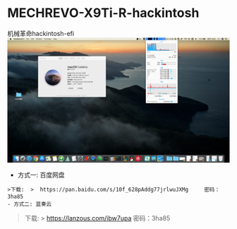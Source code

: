 # MECHREVO-X9Ti-R-hackintosh
机械革命hackintosh-efi
![ image](https://github.com/cateatlemon/MECHREVO-X9Ti-R-hackintosh/blob/master/13ACFBA5-6F7B-4C46-B2C9-2304FE81E8C3.png)
- 方式一: 百度网盘
```
>下载:  >  https://pan.baidu.com/s/10f_628pAddg77jrlwuJXMg     密码：3ha85
- 方式二: 蓝奏云
```
>下载:  > https://lanzous.com/ibw7upa      密码：3ha85
